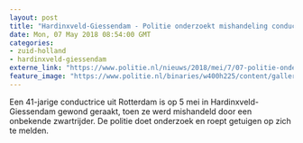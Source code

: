 ```yaml
---
layout: post
title: "Hardinxveld-Giessendam - Politie onderzoekt mishandeling conducteur Hardinxveld"
date: Mon, 07 May 2018 08:54:00 GMT
categories: 
- zuid-holland 
- hardinxveld-giessendam 
externe_link: "https://www.politie.nl/nieuws/2018/mei/7/07-politie-onderzoekt-mishandeling-conducteur-hardinxveld.html"
feature_image: "https://www.politie.nl/binaries/w400h225/content/gallery/politie/stockfotos/infra-en-voertuigen/agent-loopt-door-sprintertrein.jpg"
---
```


Een 41-jarige conductrice uit Rotterdam is op 5 mei in Hardinxveld-Giessendam gewond geraakt, toen ze werd mishandeld door een onbekende zwartrijder. De politie doet onderzoek en roept getuigen op zich te melden.
